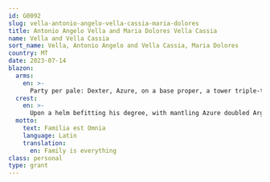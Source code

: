 ```yaml
---
id: G0092
slug: vella-antonio-angelo-vella-cassia-maria-dolores
title: Antonio Angelo Vella and Maria Dolores Vella Cassia
name: Vella and Vella Cassia
sort_name: Vella, Antonio Angelo and Vella Cassia, Maria Dolores
country: MT
date: 2023-07-14
blazon:
  arms:
    en: >-
      Party per pale: Dexter, Azure, on a base proper, a tower triple-towered Argent with windows and gate open Sable, issuant from which a lion rampant Or langued Gules (VELLA); Sinister, Per pale, Gules, three bendlets Argent, and Azure, in pale three mullets of eight points Or (CASSIA).
  crest:
    en: >-
      Upon a helm befitting his degree, with mantling Azure doubled Argent, is set for a crest upon a wreath of the liveries a demi-lion rampant Or langued Gules.
  motto:
    text: Familia est Omnia
    language: Latin
    translation:
      en: Family is everything
class: personal
type: grant
---
```

